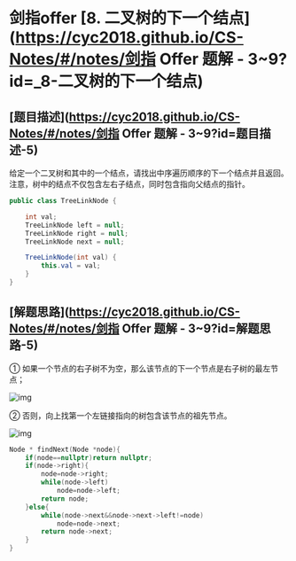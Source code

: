 # 剑指offer [8. 二叉树的下一个结点](https://cyc2018.github.io/CS-Notes/#/notes/剑指 Offer 题解 - 3~9?id=_8-二叉树的下一个结点)

## [题目描述](https://cyc2018.github.io/CS-Notes/#/notes/剑指 Offer 题解 - 3~9?id=题目描述-5)

给定一个二叉树和其中的一个结点，请找出中序遍历顺序的下一个结点并且返回。注意，树中的结点不仅包含左右子结点，同时包含指向父结点的指针。

```java
public class TreeLinkNode {

    int val;
    TreeLinkNode left = null;
    TreeLinkNode right = null;
    TreeLinkNode next = null;

    TreeLinkNode(int val) {
        this.val = val;
    }
}
```

## [解题思路](https://cyc2018.github.io/CS-Notes/#/notes/剑指 Offer 题解 - 3~9?id=解题思路-5)

① 如果一个节点的右子树不为空，那么该节点的下一个节点是右子树的最左节点；

![img](https://cs-notes-1256109796.cos.ap-guangzhou.myqcloud.com/b0611f89-1e5f-4494-a795-3544bf65042a.gif)

② 否则，向上找第一个左链接指向的树包含该节点的祖先节点。

![img](https://cs-notes-1256109796.cos.ap-guangzhou.myqcloud.com/95080fae-de40-463d-a76e-783a0c677fec.gif)

```cpp
Node * findNext(Node *node){
    if(node==nullptr)return nullptr;
    if(node->right){
        node=node->right;
        while(node->left)
            node=node->left;
        return node;
    }else{
        while(node->next&&node->next->left!=node)
            node=node->next;
        return node->next;
    }
}
```

